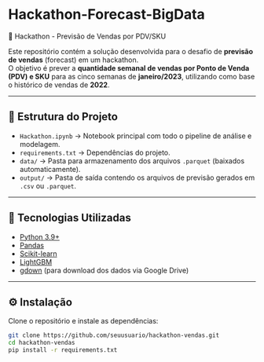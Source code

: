 # Hackathon-Forecast-BigData

 🛒 Hackathon - Previsão de Vendas por PDV/SKU

Este repositório contém a solução desenvolvida para o desafio de **previsão de vendas** (forecast) em um hackathon.  
O objetivo é prever a **quantidade semanal de vendas por Ponto de Venda (PDV) e SKU** para as cinco semanas de **janeiro/2023**, utilizando como base o histórico de vendas de **2022**.

---

## 📂 Estrutura do Projeto

- `Hackathon.ipynb` → Notebook principal com todo o pipeline de análise e modelagem.
- `requirements.txt` → Dependências do projeto.
- `data/` → Pasta para armazenamento dos arquivos `.parquet` (baixados automaticamente).
- `output/` → Pasta de saída contendo os arquivos de previsão gerados em `.csv` ou `.parquet`.

---

## 🚀 Tecnologias Utilizadas

- [Python 3.9+](https://www.python.org/)
- [Pandas](https://pandas.pydata.org/)
- [Scikit-learn](https://scikit-learn.org/)
- [LightGBM](https://lightgbm.readthedocs.io/)
- [gdown](https://github.com/wkentaro/gdown) (para download dos dados via Google Drive)

---

## ⚙️ Instalação

Clone o repositório e instale as dependências:

```bash
git clone https://github.com/seuusuario/hackathon-vendas.git
cd hackathon-vendas
pip install -r requirements.txt
